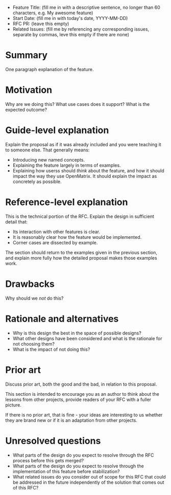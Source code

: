 - Feature Title: (fill me in with a descriptive sentence, no longer than 60 characters, e.g. My awesome feature)
- Start Date: (fill me in with today's date, YYYY-MM-DD)
- RFC PR: (leave this empty)
- Related Issues: (fill me by referencing any corresponding issues, separate by commas, leve this empty if there are none)

# Summary
[summary]: #summary

One paragraph explanation of the feature.

# Motivation
[motivation]: #motivation

Why are we doing this? What use cases does it support? What is the expected outcome?

# Guide-level explanation
[guide-level-explanation]: #guide-level-explanation

Explain the proposal as if it was already included and you were teaching it to someone else. That generally means:

- Introducing new named concepts.
- Explaining the feature largely in terms of examples.
- Explaining how userss should *think* about the feature, and how it should impact the way they use OpenMatrix. It should explain the impact as concretely as possible.

# Reference-level explanation
[reference-level-explanation]: #reference-level-explanation

This is the technical portion of the RFC. Explain the design in sufficient detail that:

- Its interaction with other features is clear.
- It is reasonably clear how the feature would be implemented.
- Corner cases are dissected by example.

The section should return to the examples given in the previous section, and explain more fully how the detailed proposal makes those examples work.

# Drawbacks
[drawbacks]: #drawbacks

Why should we *not* do this?

# Rationale and alternatives
[rationale-and-alternatives]: #rationale-and-alternatives

- Why is this design the best in the space of possible designs?
- What other designs have been considered and what is the rationale for not choosing them?
- What is the impact of not doing this?

# Prior art
[prior-art]: #prior-art

Discuss prior art, both the good and the bad, in relation to this proposal.

This section is intended to encourage you as an author to think about the lessons from other projects, provide readers of your RFC with a fuller picture.

If there is no prior art, that is fine - your ideas are interesting to us whether they are brand new or if it is an adaptation from other projects.

# Unresolved questions
[unresolved-questions]: #unresolved-questions

- What parts of the design do you expect to resolve through the RFC process before this gets merged?
- What parts of the design do you expect to resolve through the implementation of this feature before stabilization?
- What related issues do you consider out of scope for this RFC that could be addressed in the future independently of the solution that comes out of this RFC?
